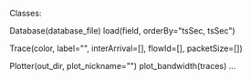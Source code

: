Classes:

Database(database_file)
    load(field, orderBy="tsSec, tsSec")

Trace(color, label="", interArrival=[], flowId=[], packetSize=[])

Plotter(out_dir, plot_nickname="")
    plot_bandwidth(traces)
    ...


